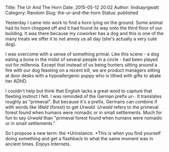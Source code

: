 Title: The Ur And The Horn
Date: 2015-05-12 20:02
Author: lindsayrgwatt
Category: Random
Slug: the-ur-and-the-horn
Status: published

Yesterday I came into work to find a horn lying on the ground. Some animal had its horn chopped off and it had found its way onto the third floor of our building. It was there because my coworker has a dog and this is one of the many treats we offer it to not annoy us all day (she's actually a very cute dog).

I was overcome with a sense of something primal. Like this scene - a dog eating a bone in the midst of several people in a circle - had been played out for millennia. Except that instead of us being hunters sitting around a fire with our dog feasting on a recent kill, we are product managers sitting at door desks with a hypoallergenic puppy who is tithed with gifts to abate her ADHD.

I couldn't help but think that English lacks a great word to capture that fleeting instinct I felt. I was reminded of the German prefix *ur-*. It translates roughly as "primeval". But because it's a prefix, Germans can combine if with words like *Wald* (forest) to get *Urwald*. *Urwald* refers to the primeval forest found when humans were nomadic or in small settlements. Much for fun to say *Urwald* than "primeval forest found when humans were nomadic or in small settlements."

So I propose a new term: the *Urinstance. *This is when you find yourself doing something and get a flashback to what the same moment was in ancient times. Enjoys Internets.

